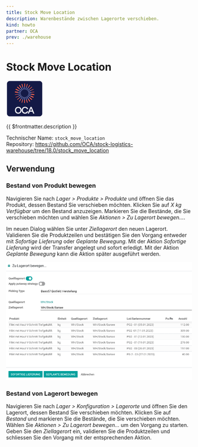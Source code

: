 ```yaml
---
title: Stock Move Location
description: Warenbestände zwischen Lagerorte verschieben.
kind: howto
partner: OCA
prev: ./warehouse
---
```


# Stock Move Location

![icon_oca_app](attachments/icon_oca_app.png)

{{ $frontmatter.description }}

Technischer Name: `stock_move_location`\
Repository: <https://github.com/OCA/stock-logistics-warehouse/tree/18.0/stock_move_location>

## Verwendung

### Bestand von Produkt bewegen

Navigieren Sie nach _Lager > Produkte > Produkte_ und öffnen Sie das Produkt, dessen Bestand Sie verschieben möchten. Klicken Sie auf _X kg Verfügbar_ um den Bestand anzuzeigen. Markieren Sie die Bestände, die Sie verschieben möchten und wählen Sie _Aktionen > Zu Lagerort bewegen..._.

Im neuen Dialog wählen Sie unter _Ziellagerort_ den neuen Lagerort. Validieren Sie die Produktzeilen und bestätigen Sie den Vorgang entweder mit _Sofortige Lieferung_ oder _Geplante Bewegung_. Mit der Aktion _Sofortige Lieferung_ wird der Transfer angelegt und sofort erledigt. Mit der Aktion _Geplante Bewegung_ kann die Aktion später ausgeführt werden.

![](attachments/Stock%20Move%20Location.png)

### Bestand von Lagerort bewegen

Navigieren Sie nach _Lager > Konfiguration > Lagerorte_ und öffnen Sie den Lagerort, dessen Bestand Sie verschieben möchten. Klicken Sie auf _Bestand_ und markieren Sie die Bestände, die Sie verschieben möchten. Wählen Sie _Aktionen > Zu Lagerort bewegen..._ um den Vorgang zu starten. Geben Sie den _Ziellagerort_ ein, validieren Sie die Produktzeilen und schliessen Sie den Vorgang mit der entsprechenden Aktion.
